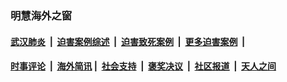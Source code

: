 
### 明慧海外之窗

####  [武汉肺炎](indexes/365.md?t=01141600) &nbsp;|&nbsp;  [迫害案例综述](indexes/328.md?t=01141600) &nbsp;|&nbsp; [迫害致死案例](indexes/277.md?t=01141600)  &nbsp;|&nbsp; [更多迫害案例](indexes/81.md?t=01141600)  &nbsp;|&nbsp; 
####  [时事评论](indexes/251.md?t=01141600) &nbsp;|&nbsp; [海外简讯](indexes/245.md?t=01141600)&nbsp;|&nbsp;  [社会支持](indexes/140.md?t=01141600) &nbsp;|&nbsp; [褒奖决议](indexes/282.md?t=01141600) &nbsp;|&nbsp; [社区报道](indexes/91.md?t=01141600)  &nbsp;|&nbsp; [天人之间](indexes/78.md?t=01141600) 

